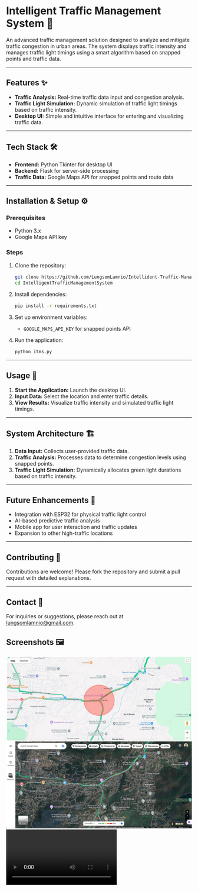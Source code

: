 # Intelligent Traffic Management System 🚦

An advanced traffic management solution designed to analyze and mitigate traffic congestion in urban areas. The system displays traffic intensity and manages traffic light timings using a smart algorithm based on snapped points and traffic data.

---

## Features ✨

- **Traffic Analysis:** Real-time traffic data input and congestion analysis.
- **Traffic Light Simulation:** Dynamic simulation of traffic light timings based on traffic intensity.
- **Desktop UI:** Simple and intuitive interface for entering and visualizing traffic data.

---

## Tech Stack 🛠

- **Frontend:** Python Tkinter for desktop UI
- **Backend:** Flask for server-side processing
- **Traffic Data:** Google Maps API for snapped points and route data

---

## Installation & Setup ⚙️

### Prerequisites

- Python 3.x
- Google Maps API key

### Steps

1. Clone the repository:
   ```bash
   git clone https://github.com/LungsomLamnio/Intellident-Traffic-Managemetn-System.git
   cd IntelligentTrafficManagementSystem
   ```
2. Install dependencies:
   ```bash
   pip install -r requirements.txt
   ```
3. Set up environment variables:

   - `GOOGLE_MAPS_API_KEY` for snapped points API

4. Run the application:
   ```bash
   python itms.py
   ```

---

## Usage 🚗

1. **Start the Application:** Launch the desktop UI.
2. **Input Data:** Select the location and enter traffic details.
3. **View Results:** Visualize traffic intensity and simulated traffic light timings.

---

## System Architecture 🏗️

1. **Data Input:** Collects user-provided traffic data.
2. **Traffic Analysis:** Processes data to determine congestion levels using snapped points.
3. **Traffic Light Simulation:** Dynamically allocates green light durations based on traffic intensity.

---

## Future Enhancements 🚀

- Integration with ESP32 for physical traffic light control
- AI-based predictive traffic analysis
- Mobile app for user interaction and traffic updates
- Expansion to other high-traffic locations

---

## Contributing 🤝

Contributions are welcome! Please fork the repository and submit a pull request with detailed explanations.

---

## Contact 📧

For inquiries or suggestions, please reach out at lungsomlamnio@gmail.com.

## Screenshots 🖼️

![map with range](./map-image-1.jpeg)
![map without range](./map-image-2.jpeg)
![live testing video](./Live%20Testing%20of%20Our%20Prototype%20.mp4)
